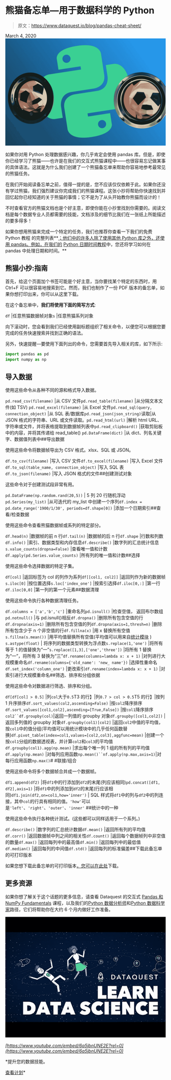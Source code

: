 # 熊猫备忘单—用于数据科学的 Python

> 原文：<https://www.dataquest.io/blog/pandas-cheat-sheet/>

March 4, 2020![](img/02a84fd526339d91307f931e386864ef.png)

如果你对用 Python 处理数据感兴趣，你几乎肯定会使用 pandas 库。但是，即使你已经学习了熊猫——也许是在我们的交互式熊猫课程中——也很容易忘记做某事的具体语法。这就是为什么我们创建了一个熊猫备忘单来帮助你容易地参考最常见的熊猫任务。

在我们开始阅读备忘单之前，值得一提的是，您不应该仅仅依赖于此。如果你还没有学过熊猫，我们强烈建议你完成我们的熊猫课程。这张小抄将帮助你快速找到并回忆起你已经知道的关于熊猫的事情；它不是为了从头开始教你熊猫而设计的！

不时查看官方的熊猫文档也是个好主意，即使你能在小抄里找到你需要的。阅读文档是每个数据专业人员都需要的技能，文档涉及的细节比我们在一张纸上所能描述的要多得多！

如果你想用熊猫来完成一个特定的任务，我们也推荐你查看一下我们的免费 Python 教程 的完整列表**[；他们中的许多人除了使用其他 Python 库之外，还使用 pandas。例如，在我们的](https://www.dataquest.io/python-tutorials-for-data-science/) [Python 日期时间教程](https://www.dataquest.io/blog/python-datetime-tutorial/)中，您还将学习如何在 pandas 中处理日期和时间。**

## 熊猫小抄:指南

首先，给这个页面加个书签可能是个好主意，当你要找某个特定的东西时，用 Ctrl+F 可以很容易地搜索到它。然而，我们也制作了一份 PDF 版本的备忘单，如果你想打印出来，你可以从这里下载。

在这个备忘单中，**我们将使用下面的简写方式**:

`df` |任意熊猫数据帧对象`s` |任意熊猫系列对象

向下滚动时，您会看到我们已经使用副标题组织了相关命令，以便您可以根据您要完成的任务快速搜索并找到正确的语法。

另外，快速提醒—要使用下面列出的命令，您需要首先导入相关的库，如下所示:

```py
import pandas as pd
import numpy as np
```

## 导入数据

使用这些命令从各种不同的源和格式导入数据。

`pd.read_csv(filename)` |从 CSV 文件`pd.read_table(filename)` |从分隔文本文件(如 TSV) `pd.read_excel(filename)` |从 Excel 文件`pd.read_sql(query, connection_object)` |从 SQL 表/数据库`pd.read_json(json_string)`读取|从 JSON 格式的字符串、URL 或文件读取。`pd.read_html(url)` |解析 html URL、字符串或文件，并将表格提取到数据帧列表中`pd.read_clipboard()` |获取剪贴板中的内容，并将其传递给 read_table() `pd.DataFrame(dict)` |从 dict、列名关键字、数据值列表中##导出数据

使用这些命令将数据帧导出为 CSV 格式。xlsx、SQL 或 JSON。

`df.to_csv(filename)` |写入 CSV 文件`df.to_excel(filename)` |写入 Excel 文件`df.to_sql(table_name, connection_object)` |写入 SQL 表`df.to_json(filename)` |写入 JSON 格式的文件##创建测试对象

这些命令对于创建测试段非常有用。

`pd.DataFrame(np.random.rand(20,5))` | 5 列 20 行随机浮动`pd.Series(my_list)` |从可迭代的 my_list 中创建一个序列`df.index = pd.date_range('1900/1/30', periods=df.shape[0])` |添加一个日期索引##查看/检查数据

使用这些命令查看熊猫数据帧或系列的特定部分。

`df.head(n)` |数据帧的前 n 行`df.tail(n)` |数据帧的后 n 行`df.shape` |行数和列数`df.info()` |索引、数据类型和内存信息`df.describe()` |数字列的汇总统计信息`s.value_counts(dropna=False)` |查看唯一值和计数`df.apply(pd.Series.value_counts)` |所有列的唯一值和计数##选择

使用这些命令选择数据的特定子集。

`df[col]` |返回标签为 col 的列作为系列`df[[col1, col2]]` |返回列作为新的数据帧`s.iloc[0]` |按位置选择`s.loc['index_one']` |按索引选择`df.iloc[0,:]` |第一行`df.iloc[0,0]` |第一列的第一个元素##数据清理

使用这些命令执行各种数据清理任务。

`df.columns = ['a','b','c']` |重命名列`pd.isnull()` |检查空值， 返回布尔数组`pd.notnull()` |与 pd.isnull()相反`df.dropna()` |删除所有包含空值的行`df.dropna(axis=1)` |删除所有包含空值的列`df.dropna(axis=1,thresh=n)` |删除所有包含少于 n 个非空值的行`df.fillna(x)` |用 x 替换所有空值`s.fillna(s.mean())` |用平均值替换所有空值(平均值可以用来自[统计模块](https://docs.python.org/3/library/statistics.html) ) `s.astype(float)` | 将序列的数据类型转换为浮点数`s.replace(1,'one')` |将所有等于 1 的值替换为“一”`s.replace([1,3],['one','three'])` |将所有 1 替换为“一”，将所有 3 替换为“三”`df.rename(columns=lambda x: x + 1)` |对列进行大规模重命名`df.rename(columns={'old_name': 'new_ name'})` |选择性重命名`df.set_index('column_one')` |更改索引`df.rename(index=lambda x: x + 1)` |对索引进行大规模重命名##筛选、排序和分组依据

使用这些命令对数据进行筛选、排序和分组。

`df[df[col] > 0.5]` |列`col`大于`0.5`T3 的行】|列`0.7 > col > 0.5`T5 的行】|按列 1 升序排序`df.sort_values(col2,ascending=False)` |按`col2`降序排序`df.sort_values([col1,col2],ascending=[True,False])` |按`col1`降序排序`col2``df.groupby(col)`|返回一列值的 groupby 对象`df.groupby([col1,col2])` |返回多列值的 groupby 对象`df.groupby(col1)[col2]` |返回`col2`中值的平均值， 按`col1`中的值分组(平均值可以用统计模块中的几乎任何函数替换)`df.pivot_table(index=col1,values=[col2,col3],aggfunc=mean)` |创建一个按`col1`分组的数据透视表，并计算`col2`和`col3`的平均值`df.groupby(col1).agg(np.mean)` |求出每个唯一列 1 组的所有列的平均值`df.apply(np.mean)` |对每列应用函数`np.mean()``nf.apply(np.max,axis=1)`|对每行应用函数`np.max()`# #联接/组合

使用这些命令将多个数据帧合并成一个数据帧。

`df1.append(df2)` |将`df1`中的行添加到`df2`的末尾(列应该相同)`pd.concat([df1, df2],axis=1)` |将`df1`中的列添加到`df2`的末尾(行应该相同)`df1.join(df2,on=col1,how='inner')` | SQL 样式将`df1`中的列与`df2`中的列连接，其中`col`的行具有相同的值。`'how'`可以是`'left'`、`'right'`、`'outer'`、`'inner'` ##统计中的一种

使用这些命令执行各种统计测试。(这些都可以同样适用于一个系列。)

`df.describe()` |数字列的汇总统计数据`df.mean()` |返回所有列的平均值`df.corr()` |返回数据帧中列之间的相关性`df.count()` |返回每个数据帧列中非空值的数量`df.max()` |返回每列中的最高值`df.min()` |返回每列中的最低值`df.median()` |返回每列的中间值`df.std()` |返回每列的标准偏差##下载此备忘单的可打印版本

如果您想下载此备忘单的可打印版本[，您可以在此处](https://drive.google.com/file/d/1UHK8wtWbADvHKXFC937IS6MTnlSZC_zB/view)下载。

## 更多资源

如果你想了解关于这个话题的更多信息，请查看 Dataquest 的交互式 [Pandas 和 NumPy Fundamentals](https://www.dataquest.io/course/pandas-fundamentals/) 课程，以及我们的[Python 数据分析师](https://www.dataquest.io/path/data-analyst)和[Python 数据科学家](https://www.dataquest.io/path/data-scientist)路径，它们将帮助你在大约 6 个月内做好工作准备。

![YouTube video player for 6a5jbnUNE2E](img/1abf55e66817f421c9b041572037fe56.png)

*[https://www.youtube.com/embed/6a5jbnUNE2E?rel=0](https://www.youtube.com/embed/6a5jbnUNE2E?rel=0)*

 *提升您的数据技能。

[查看计划](/subscribe)*